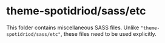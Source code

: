 # theme-spotidriod/sass/etc

This folder contains miscellaneous SASS files. Unlike `"theme-spotidriod/sass/etc"`, these files
need to be used explicitly.
